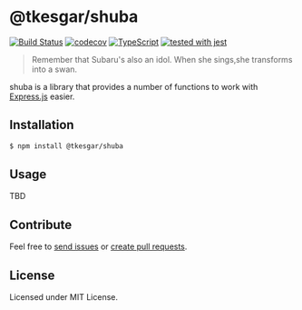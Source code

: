 # @tkesgar/shuba

[![Build Status](https://travis-ci.org/tkesgar/shuba.svg?branch=yagoo)](https://travis-ci.org/tkesgar/shuba)
[![codecov](https://codecov.io/gh/tkesgar/shuba/branch/yagoo/graph/badge.svg)](https://codecov.io/gh/tkesgar/shuba)
[![TypeScript](https://img.shields.io/badge/%3C%2F%3E-TypeScript-%230074c1.svg)](http://www.typescriptlang.org/)
[![tested with jest](https://img.shields.io/badge/tested_with-jest-99424f.svg)](https://github.com/facebook/jest)

> Remember that Subaru's also an idol. When she sings,she transforms into a
> swan.

shuba is a library that provides a number of functions to work with
[Express.js][express] easier.

## Installation

```bash
$ npm install @tkesgar/shuba
```

## Usage

TBD

## Contribute

Feel free to [send issues][shuba-issues] or [create pull requests][shuba-pulls].

## License

Licensed under MIT License.

[express]: https://expressjs.com/
[shuba-issues]: https://github.com/tkesgar/shuba/issues
[shuba-pulls]: https://github.com/tkesgar/shuba/pulls

